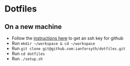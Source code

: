 # Dotfiles

## On a new machine
- Follow the [instructions here](https://docs.github.com/en/authentication/connecting-to-github-with-ssh/generating-a-new-ssh-key-and-adding-it-to-the-ssh-agent) to get an ssh key for github
- Run `mkdir ~/workspace & cd ~/workspace`
- Run `git clone git@github.com:ianforsyth/dotfiles.git`
- Run `cd dotfiles`
- Run `./setup.sh`
